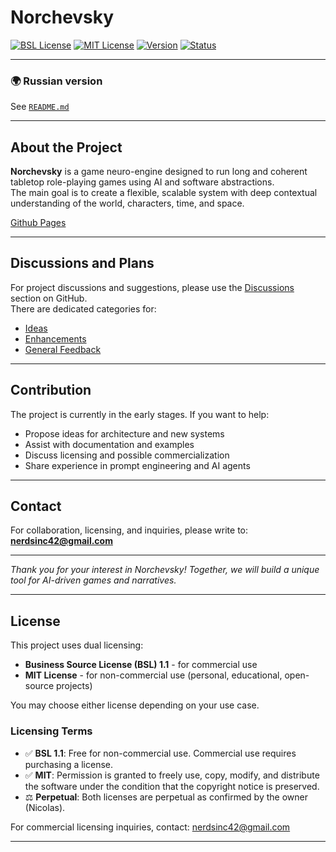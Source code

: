 # Norchevsky  

[![BSL License](https://img.shields.io/badge/License-BSL_1.1-blue.svg)](LICENSE-BSL)
[![MIT License](https://img.shields.io/badge/License-MIT-yellow.svg)](LICENSE-MIT)
[![Version](https://img.shields.io/badge/Version-0.0.1-green.svg)](https://github.com/teta42/Norchevsky/releases)
[![Status](https://img.shields.io/badge/Status-Pre_Alpha-red.svg)](https://github.com/teta42/Norchevsky)

---
### 🌍 Russian version

See [`README.md`](README.md)

---

## About the Project

**Norchevsky** is a game neuro-engine designed to run long and coherent tabletop role-playing games using AI and software abstractions.  
The main goal is to create a flexible, scalable system with deep contextual understanding of the world, characters, time, and space.

[Github Pages](https://teta42.github.io/Norchevsky/)

---

## Discussions and Plans

For project discussions and suggestions, please use the [Discussions](https://github.com/teta42/Norchevsky/discussions) section on GitHub.  
There are dedicated categories for:

- [Ideas](https://github.com/teta42/Norchevsky/discussions/categories/ideas)  
- [Enhancements](https://github.com/teta42/Norchevsky/discussions/categories/enhancements)  
- [General Feedback](https://github.com/teta42/Norchevsky/discussions/categories/general)  

---

## Contribution

The project is currently in the early stages. If you want to help:

- Propose ideas for architecture and new systems  
- Assist with documentation and examples  
- Discuss licensing and possible commercialization  
- Share experience in prompt engineering and AI agents

---

## Contact

For collaboration, licensing, and inquiries, please write to:  
**nerdsinc42@gmail.com**

---

*Thank you for your interest in Norchevsky! Together, we will build a unique tool for AI-driven games and narratives.*

---

## License

This project uses dual licensing:

- **Business Source License (BSL) 1.1** - for commercial use
- **MIT License** - for non-commercial use (personal, educational, open-source projects)

You may choose either license depending on your use case.

### Licensing Terms
- ✅ **BSL 1.1**: Free for non-commercial use. Commercial use requires purchasing a license.
- ✅ **MIT**: Permission is granted to freely use, copy, modify, and distribute the software under the condition that the copyright notice is preserved.
- ⚖️ **Perpetual**: Both licenses are perpetual as confirmed by the owner (Nicolas).

For commercial licensing inquiries, contact: nerdsinc42@gmail.com

---
